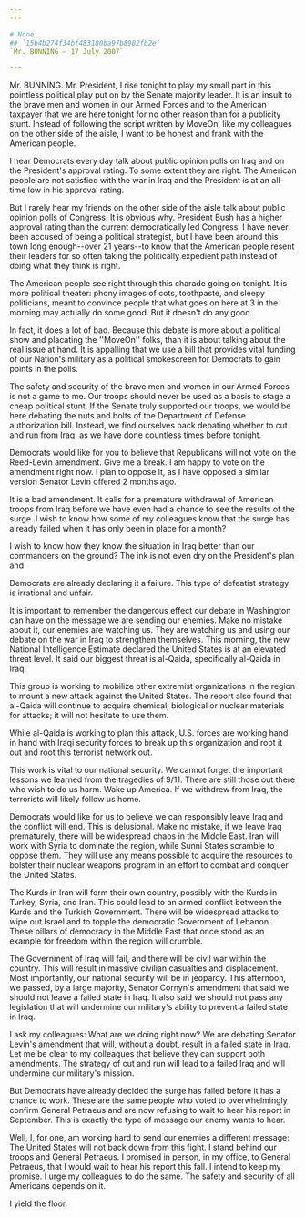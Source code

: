 ```yaml
---
---

# None
## `15b4b274f34bf483180ba97b8982fb2e`
`Mr. BUNNING — 17 July 2007`

---
```



Mr. BUNNING. Mr. President, I rise tonight to play my small part in 
this pointless political play put on by the Senate majority leader. It 
is an insult to the brave men and women in our Armed Forces and to the 
American taxpayer that we are here tonight for no other reason than for 
a publicity stunt. Instead of following the script written by MoveOn, 
like my colleagues on the other side of the aisle, I want to be honest 
and frank with the American people.

I hear Democrats every day talk about public opinion polls on Iraq 
and on the President's approval rating. To some extent they are right. 
The American people are not satisfied with the war in Iraq and the 
President is at an all-time low in his approval rating.

But I rarely hear my friends on the other side of the aisle talk 
about public opinion polls of Congress. It is obvious why. President 
Bush has a higher approval rating than the current democratically led 
Congress. I have never been accused of being a political strategist, 
but I have been around this town long enough--over 21 years--to know 
that the American people resent their leaders for so often taking the 
politically expedient path instead of doing what they think is right.

The American people see right through this charade going on tonight. 
It is more political theater: phony images of cots, toothpaste, and 
sleepy politicians, meant to convince people that what goes on here at 
3 in the morning may actually do some good. But it doesn't do any good.

In fact, it does a lot of bad. Because this debate is more about a 
political show and placating the ''MoveOn'' folks, than it is about 
talking about the real issue at hand. It is appalling that we use a 
bill that provides vital funding of our Nation's military as a 
political smokescreen for Democrats to gain points in the polls.

The safety and security of the brave men and women in our Armed 
Forces is not a game to me. Our troops should never be used as a basis 
to stage a cheap political stunt. If the Senate truly supported our 
troops, we would be here debating the nuts and bolts of the Department 
of Defense authorization bill. Instead, we find ourselves back debating 
whether to cut and run from Iraq, as we have done countless times 
before tonight.

Democrats would like for you to believe that Republicans will not 
vote on the Reed-Levin amendment. Give me a break. I am happy to vote 
on the amendment right now. I plan to oppose it, as I have opposed a 
similar version Senator Levin offered 2 months ago.

It is a bad amendment. It calls for a premature withdrawal of 
American troops from Iraq before we have even had a chance to see the 
results of the surge. I wish to know how some of my colleagues know 
that the surge has already failed when it has only been in place for a 
month?

I wish to know how they know the situation in Iraq better than our 
commanders on the ground? The ink is not even dry on the President's 
plan and


Democrats are already declaring it a failure. This type of defeatist 
strategy is irrational and unfair.

It is important to remember the dangerous effect our debate in 
Washington can have on the message we are sending our enemies. Make no 
mistake about it, our enemies are watching us. They are watching us and 
using our debate on the war in Iraq to strengthen themselves. This 
morning, the new National Intelligence Estimate declared the United 
States is at an elevated threat level. It said our biggest threat is 
al-Qaida, specifically al-Qaida in Iraq.

This group is working to mobilize other extremist organizations in 
the region to mount a new attack against the United States. The report 
also found that al-Qaida will continue to acquire chemical, biological 
or nuclear materials for attacks; it will not hesitate to use them.

While al-Qaida is working to plan this attack, U.S. forces are 
working hand in hand with Iraqi security forces to break up this 
organization and root it out and root this terrorist network out.

This work is vital to our national security. We cannot forget the 
important lessons we learned from the tragedies of 9/11. There are 
still those out there who wish to do us harm. Wake up America. If we 
withdrew from Iraq, the terrorists will likely follow us home.

Democrats would like for us to believe we can responsibly leave Iraq 
and the conflict will end. This is delusional. Make no mistake, if we 
leave Iraq prematurely, there will be widespread chaos in the Middle 
East. Iran will work with Syria to dominate the region, while Sunni 
States scramble to oppose them. They will use any means possible to 
acquire the resources to bolster their nuclear weapons program in an 
effort to combat and conquer the United States.

The Kurds in Iran will form their own country, possibly with the 
Kurds in Turkey, Syria, and Iran. This could lead to an armed conflict 
between the Kurds and the Turkish Government. There will be widespread 
attacks to wipe out Israel and to topple the democratic Government of 
Lebanon. These pillars of democracy in the Middle East that once stood 
as an example for freedom within the region will crumble.

The Government of Iraq will fail, and there will be civil war within 
the country. This will result in massive civilian casualties and 
displacement. Most importantly, our national security will be in 
jeopardy. This afternoon, we passed, by a large majority, Senator 
Cornyn's amendment that said we should not leave a failed state in 
Iraq. It also said we should not pass any legislation that will 
undermine our military's ability to prevent a failed state in Iraq.

I ask my colleagues: What are we doing right now? We are debating 
Senator Levin's amendment that will, without a doubt, result in a 
failed state in Iraq. Let me be clear to my colleagues that believe 
they can support both amendments. The strategy of cut and run will lead 
to a failed Iraq and will undermine our military's mission.

But Democrats have already decided the surge has failed before it has 
a chance to work. These are the same people who voted to overwhelmingly 
confirm General Petraeus and are now refusing to wait to hear his 
report in September. This is exactly the type of message our enemy 
wants to hear.

Well, I, for one, am working hard to send our enemies a different 
message: The United States will not back down from this fight. I stand 
behind our troops and General Petraeus. I promised in person, in my 
office, to General Petraeus, that I would wait to hear his report this 
fall. I intend to keep my promise. I urge my colleagues to do the same. 
The safety and security of all Americans depends on it.

I yield the floor.